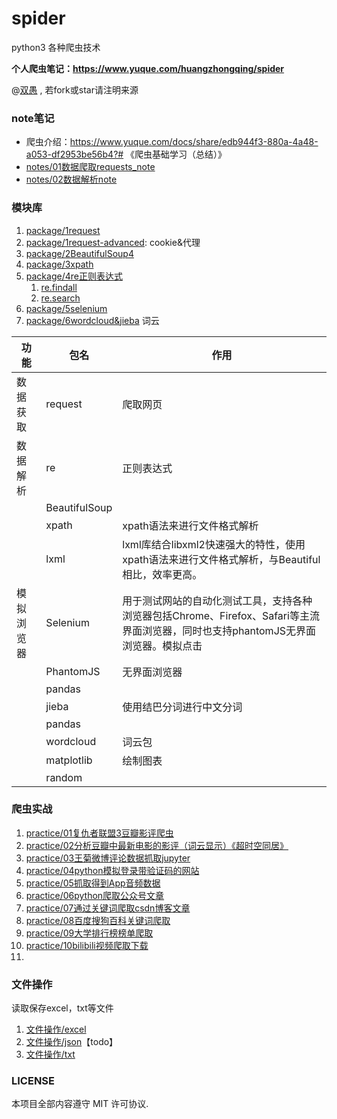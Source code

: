 # spider

python3 各种爬虫技术

**个人爬虫笔记：https://www.yuque.com/huangzhongqing/spider**

@[双愚](https://github.com/HuangCongQing/Spider) , 若fork或star请注明来源

### note笔记

* 爬虫介绍：https://www.yuque.com/docs/share/edb944f3-880a-4a48-a053-df2953be56b4?# 《爬虫基础学习（总结）》
* [notes/01数据爬取requests_note](notes/01数据爬取requests_note)
* [notes/02数据解析note](notes/02数据解析note)

### 模块库

1. [package/1request](package/1request)
2. [package/1request-advanced](package/1request-advanced): cookie&代理
3. [package/2BeautifulSoup4](package/2BeautifulSoup4)
4. [package/3xpath](package/3xpath)
5. [package/4re正则表达式](package/4re正则表达式)
   1. [re.findall](package/4re正则表达式/re基础/findall.py)
   2. [re.search](package/4re正则表达式/re基础/search.py)
6. [package/5selenium](package/5selenium)
7. [package/6wordcloud&jieba](package/6wordcloud&jieba) 词云


| 功能 | **包名** | **作用** |
| - | - | - |
| 数据获取 | request | 爬取网页 |
| 数据 解析 | re | 正则表达式 |
| <br/> | BeautifulSoup | <br/> |
| <br/> | xpath | xpath语法来进行文件格式解析 |
| <br/> | lxml | lxml库结合libxml2快速强大的特性，使用xpath语法来进行文件格式解析，与Beautiful相比，效率更高。 |
| 模拟浏览器 | Selenium | 用于测试网站的自动化测试工具，支持各种浏览器包括Chrome、Firefox、Safari等主流界面浏览器，同时也支持phantomJS无界面浏览器。模拟点击 |
| <br/> | PhantomJS | 无界面浏览器 |
| <br/> | pandas | <br/> |
| <br/> | jieba | 使用结巴分词进行中文分词 |
| <br/> | pandas | <br/> |
| <br/> | wordcloud | 词云包 |
| <br/> | matplotlib | 绘制图表 |
|   | random | <br/> |

[]()[]()

### 爬虫实战

1. [practice/01复仇者联盟3豆瓣影评爬虫](practice/01复仇者联盟3豆瓣影评爬虫)
2. [practice/02分析豆瓣中最新电影的影评（词云显示）《超时空同居》](practice/02分析豆瓣中最新电影的影评（词云显示）《超时空同居》)
3. [practice/03王菊微博评论数据抓取jupyter](practice/03王菊微博评论数据抓取jupyter)
4. [practice/04python模拟登录带验证码的网站](practice/04python模拟登录带验证码的网站)
5. [practice/05抓取得到App音频数据](practice/05抓取得到App音频数据)
6. [practice/06python爬取公众号文章](practice/06python爬取公众号文章)
7. [practice/07通过关键词爬取csdn博客文章](practice/07通过关键词爬取csdn博客文章)
8. [practice/08百度搜狗百科关键词爬取](practice/08百度搜狗百科关键词爬取)
9. [practice/09大学排行榜榜单爬取](practice/09大学排行榜榜单爬取)
10. [practice/10bilibili视频爬取下载](practice/10bilibili视频爬取下载)
11.

### 文件操作

读取保存excel，txt等文件

1. [文件操作/excel](文件操作/excel)
2. [文件操作/json](文件操作/json)【todo】
3. [文件操作/txt](文件操作/txt)

### LICENSE

本项目全部内容遵守 MIT 许可协议.
